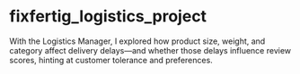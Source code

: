 # fixfertig_logistics_project
With the Logistics Manager, I explored how product size, weight, and category affect delivery delays—and whether those delays influence review scores, hinting at customer tolerance and preferences.
